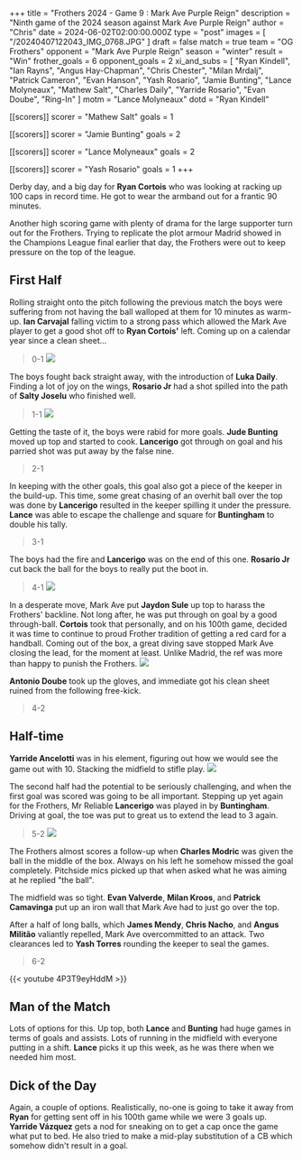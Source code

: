 +++
title = "Frothers 2024 - Game 9 : Mark Ave Purple Reign"
description = "Ninth game of the 2024 season against Mark Ave Purple Reign"
author = "Chris"
date = 2024-06-02T02:00:00.000Z
type = "post"
images = [ "/20240407122043_IMG_0768.JPG" ]
draft = false
match = true
team = "OG Frothers"
opponent = "Mark Ave Purple Reign"
season = "winter"
result = "Win"
frother_goals = 6
opponent_goals = 2
xi_and_subs = [
  "Ryan Kindell",
  "Ian Rayns",
  "Angus Hay-Chapman",
  "Chris Chester",
  "Milan Mrdalj",
  "Patrick Cameron",
  "Evan Hanson",
  "Yash Rosario",
  "Jamie Bunting",
  "Lance Molyneaux",
  "Mathew Salt",
  "Charles Daily",
  "Yarride Rosario",
  "Evan Doube",
  "Ring-In"
]
motm = "Lance Molyneaux"
dotd = "Ryan Kindell"

[[scorers]]
scorer = "Mathew Salt"
goals = 1

[[scorers]]
scorer = "Jamie Bunting"
goals = 2

[[scorers]]
scorer = "Lance Molyneaux"
goals = 2

[[scorers]]
scorer = "Yash Rosario"
goals = 1
+++

Derby day, and a big day for **Ryan Cortois** who was looking at racking up 100 caps in record time. He got to wear the armband out for a frantic 90 minutes.

Another high scoring game with plenty of drama for the large supporter turn out for the Frothers. Trying to replicate the plot armour Madrid showed in the Champions League final earlier that day, the Frothers were out to keep pressure on the top of the league.

## First Half

Rolling straight onto the pitch following the previous match the boys were suffering from not having the ball walloped at them for 10 minutes as warm-up. **Ian Carvajal** falling victim to a strong pass which allowed the Mark Ave player to get a good shot off to **Ryan Cortois'** left. Coming up on a calendar year since a clean sheet...

> 0-1
> ![](https://media.giphy.com/media/cX8mlpd3lvkcg/giphy.gif?cid=790b76118n460ekw0d6sp2baewdscyg5rgoaidxizkec5u20\&ep=v1_gifs_search\&rid=giphy.gif\&ct=g)

The boys fought back straight away, with the introduction of **Luka Daily**. Finding a lot of joy on the wings, **Rosario Jr** had a shot spilled into the path of **Salty Joselu** who finished well.

> 1-1
> ![](https://media.giphy.com/media/BZZreqqXzjqYbn1fve/giphy.gif?cid=790b76110oxe965dzn2r3dyo5njlfmgbncaghekxxaklkvew\&ep=v1_gifs_search\&rid=giphy.gif\&ct=g)

Getting the taste of it, the boys were rabid for more goals. **Jude Bunting** moved up top and started to cook. **Lancerigo** got through on goal and his parried shot was put away by the false nine.

> 2-1

In keeping with the other goals, this goal also got a piece of the keeper in the build-up. This time, some great chasing of an overhit ball over the top was done by **Lancerigo** resulted in the keeper spilling it under the pressure. **Lance** was able to escape the challenge and square for **Buntingham** to double his tally.

> 3-1

The boys had the fire and **Lancerigo** was on the end of this one. **Rosario Jr** cut back the ball for the boys to really put the boot in.

> 4-1
> ![](https://media.giphy.com/media/l2YWFa6eZTpSA3P8s/giphy.gif?cid=790b7611ps2n5wifle2brmzy439v2pnnvlwnfxw9kf6gi36e\&ep=v1_gifs_search\&rid=giphy.gif\&ct=g)

In a desperate move, Mark Ave put **Jaydon Sule** up top to harass the Frothers' backline. Not long after, he was put through on goal by a good through-ball. **Cortois** took that personally, and on his 100th game, decided it was time to continue to proud Frother tradition of getting a red card for a handball. Coming out of the box, a great diving save stopped Mark Ave closing the lead, for the moment at least. Unlike Madrid, the ref was more than happy to punish the Frothers.
![](https://media.giphy.com/media/94V2dcJFe9eZSykJdp/giphy.gif?cid=790b76119cdej8y3jvtx7e9bf91cr1g3ie8tdzexjs2ej9da\&ep=v1_gifs_search\&rid=giphy.gif\&ct=g)

**Antonio Doube** took up the gloves, and immediate got his clean sheet ruined from the following free-kick.

> 4-2

## Half-time

**Yarride Ancelotti** was in his element, figuring out how we would see the game out with 10. Stacking the midfield to stifle play.
![](https://media.giphy.com/media/febzgZfQrdU2ahhyeT/giphy.gif?cid=790b7611jm05a5uo55xkyoaekba3thoxebjmabaz3nakd6bm\&ep=v1_gifs_search\&rid=giphy.gif\&ct=g)

The second half had the potential to be seriously challenging, and when the first goal was scored was going to be all important. Stepping up yet again for the Frothers, Mr Reliable **Lancerigo** was played in by **Buntingham**. Driving at goal, the toe was put to great us to extend the lead to 3 again.

> 5-2
> ![](https://media.giphy.com/media/RHIqxkQORgZK52aPyg/giphy.gif?cid=ecf05e47xkdf18jhubzm06sivlhtoy4p6btpmyotnpiouay5\&ep=v1_gifs_search\&rid=giphy.gif\&ct=g)

The Frothers almost scores a follow-up when **Charles Modric** was given the ball in the middle of the box. Always on his left he somehow missed the goal completely. Pitchside mics picked up that when asked what he was aiming at he replied "the ball".

The midfield was so tight. **Evan Valverde**, **Milan Kroos**, and **Patrick Camavinga** put up an iron wall that Mark Ave had to just go over the top.

After a half of long balls, which **James Mendy**, **Chris Nacho**, and **Angus Militão** valiantly repelled, Mark Ave overcommitted to an attack. Two clearances led to **Yash Torres** rounding the keeper to seal the games.

> 6-2

{{< youtube 4P3T9eyHddM >}}

## Man of the Match

Lots of options for this. Up top, both **Lance** and **Bunting** had huge games in terms of goals and assists. Lots of running in the midfield with everyone putting in a shift. **Lance** picks it up this week, as he was there when we needed him most.

## Dick of the Day

Again, a couple of options. Realistically, no-one is going to take it away from **Ryan** for getting sent off in his 100th game while we were 3 goals up. **Yarride Vázquez** gets a nod for sneaking on to get a cap once the game what put to bed. He also tried to make a mid-play substitution of a CB which somehow didn't result in a goal.
